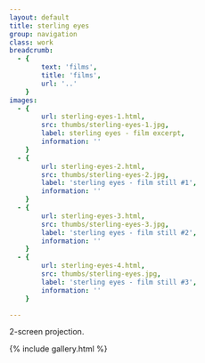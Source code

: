 ```yaml
---
layout: default
title: sterling eyes
group: navigation
class: work
breadcrumb:
  - {
  		text: 'films',
  		title: 'films',
  		url: '..'
	}
images:
  - {
		url: sterling-eyes-1.html, 
		src: thumbs/sterling-eyes-1.jpg,
		label: sterling eyes - film excerpt,
		information: ''
	}
  - {
		url: sterling-eyes-2.html, 
		src: thumbs/sterling-eyes-2.jpg,
		label: 'sterling eyes - film still #1',
		information: ''
	}
  - {
		url: sterling-eyes-3.html, 
		src: thumbs/sterling-eyes-3.jpg,
		label: 'sterling eyes - film still #2',
		information: ''
	}
  - {
		url: sterling-eyes-4.html, 
		src: thumbs/sterling-eyes.jpg,
		label: 'sterling eyes - film still #3',
		information: ''
	}

---
```


2-screen projection.

{% include gallery.html %}
